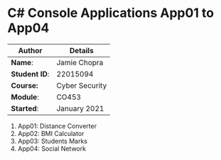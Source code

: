# C# Console Applications App01 to App04
| Author | Details |
| ---- | ---- |
**Name**: | Jamie Chopra  |
**Student ID**: | 22015094 |
**Course:** | Cyber Security |
**Module**: | CO453     |
**Started**: | January 2021 |    

1. App01: Distance Converter
2. App02: BMI Calculator
3. App03: Students Marks
4. App04: Social Network
